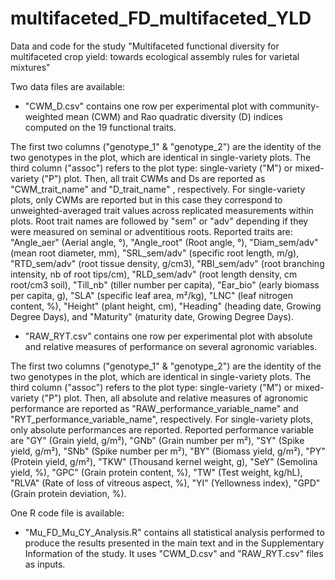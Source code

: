 # multifaceted_FD_multifaceted_YLD
Data and code for the study "Multifaceted functional diversity for multifaceted crop yield: towards ecological assembly rules for varietal mixtures"

Two data files are available:

- "CWM_D.csv" contains one row per experimental plot with community-weighted mean (CWM) and Rao quadratic diversity (D) indices computed on the 19 functional traits. 

The first two columns ("genotype_1" & "genotype_2") are the identity of the two genotypes in the plot, which are identical in single-variety plots. The third column ("assoc") refers to the plot type: single-variety ("M") or mixed-variety ("P") plot. Then, all trait CWMs and Ds are reported as "CWM_trait_name" and "D_trait_name" , respectively. For single-variety plots, only CWMs are reported but in this case they correspond to unweighted-averaged trait values across replicated measurements within plots. Root trait names are followed by "sem" or "adv" depending if they were measured on seminal or adventitious roots. Reported traits are: "Angle_aer" (Aerial angle, °), "Angle_root" (Root angle, °), "Diam_sem/adv" (mean root diameter, mm), "SRL_sem/adv" (specific root length, m/g), "RTD_sem/adv" (root tissue density, g/cm3), "RBI_sem/adv" (root branching intensity, nb of root tips/cm), "RLD_sem/adv" (root length density, cm root/cm3 soil), "Till_nb" (tiller number per capita), "Ear_bio" (early biomass per capita, g), "SLA" (specific leaf area, m²/kg), "LNC" (leaf nitrogen content, %), "Height" (plant height, cm), "Heading" (heading date, Growing Degree Days), and "Maturity" (maturity date, Growing Degree Days).

- "RAW_RYT.csv" contains one row per experimental plot with absolute and relative measures of performance on several agronomic variables.

The first two columns ("genotype_1" & "genotype_2") are the identity of the two genotypes in the plot, which are identical in single-variety plots. The third column ("assoc") refers to the plot type: single-variety ("M") or mixed-variety ("P") plot. Then, all absolute and relative measures of agronomic performance are reported as "RAW_performance_variable_name" and "RYT_performance_variable_name", respectively. For single-variety plots, only absolute performances are reported. Reported performance variable are "GY" (Grain yield, g/m²), "GNb" (Grain number per m²), "SY" (Spike yield, g/m²), "SNb" (Spike number per m²), "BY" (Biomass yield, g/m²), "PY" (Protein yield, g/m²), "TKW" (Thousand kernel weight, g), "SeY" (Semolina yield, %), "GPC" (Grain protein content, %), "TW" (Test weight, kg/hL), "RLVA" (Rate of loss of vitreous aspect, %), "YI" (Yellowness index), "GPD" (Grain protein deviation, %).

One R code file is available:

- "Mu_FD_Mu_CY_Analysis.R" contains all statistical analysis performed to produce the results presented in the main text and in the Supplementary Information of the study. It uses "CWM_D.csv" and "RAW_RYT.csv" files as inputs. 
 
